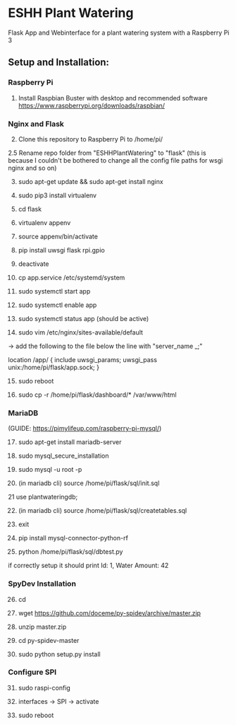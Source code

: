 
# ESHH Plant Watering

Flask App and Webinterface for a plant watering system with a Raspberry Pi 3


## Setup and Installation:

### Raspberry Pi

1. Install Raspbian Buster with desktop and recommended software
https://www.raspberrypi.org/downloads/raspbian/

### Nginx and Flask

2. Clone this repository to Raspberry Pi to /home/pi/

2.5 Rename repo folder from "ESHHPlantWatering" to "flask"
(this is because I couldn't be bothered to change all the config file paths for wsgi nginx and so on)

3. sudo apt-get update && sudo apt-get install nginx

4. sudo pip3 install virtualenv

5. cd flask

6. virtualenv appenv
7. source appenv/bin/activate
8. pip install uwsgi flask rpi.gpio
9. deactivate

10. cp app.service /etc/systemd/system

11. sudo systemctl start app
12. sudo systemctl enable app
13. sudo systemctl status app (should be active)

14. sudo vim /etc/nginx/sites-available/default

-> add the following to the file below the line with "server_name _;"

location /app/ {
	include uwsgi_params;
	uwsgi_pass unix:/home/pi/flask/app.sock;
}


15. sudo reboot

16. sudo cp -r /home/pi/flask/dashboard/* /var/www/html

### MariaDB

(GUIDE: https://pimylifeup.com/raspberry-pi-mysql/)

17. sudo apt-get install mariadb-server

18. sudo mysql_secure_installation

19. sudo mysql -u root -p

20. (in mariadb cli) source /home/pi/flask/sql/init.sql

21 use plantwateringdb;

22. (in mariadb cli) source /home/pi/flask/sql/createtables.sql

23. exit

24. pip install mysql-connector-python-rf

25. python /home/pi/flask/sql/dbtest.py

if correctly setup it should print Id: 1, Water Amount: 42

### SpyDev Installation

26. cd

27. wget https://github.com/doceme/py-spidev/archive/master.zip 

28. unzip master.zip

29. cd py-spidev-master

30. sudo python setup.py install

### Configure SPI

31. sudo raspi-config

32. interfaces -> SPI -> activate

33. sudo reboot


